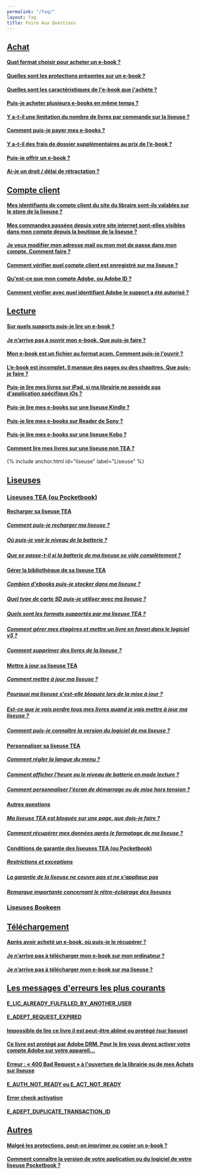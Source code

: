```yaml
---
permalink: "/faq/"
layout: faq
title: Foire Aux Questions
---
```


## [Achat](/faq-achat/)

#### [Quel format choisir pour acheter un e-book ?](/faq-achat/#format-ebook)

#### [Quelles sont les protections présentes sur un e-book ?](/faq-achat/#protections-ebook)

#### [Quelles sont les caractéristiques de l'e-book que j'achète ?](/faq-achat/#caracteristique-ebook)

#### [Puis-je acheter plusieurs e-books en même temps ?](/faq-achat/#plusieurs-ebooks)

#### [Y a-t-il une limitation du nombre de livres par commande sur la liseuse ?](/faq-achat/#limitation-nombre-ebook)

#### [Comment puis-je payer mes e-books ?](/faq-achat/#payer-ebook)

#### [Y a-t-il des frais de dossier supplémentaires au prix de l’e-book ?](/faq-achat/#frais-supplementaires)

#### [Puis-je offrir un e-book ?](/faq-achat/#offrir-ebook)

#### [Ai-je un droit / délai de rétractation ?](/faq-achat/#delai-retractation)

## [Compte client](/faq-comptes/)

#### [Mes identifiants de compte client du site du libraire sont-ils valables sur le store de la liseuse ?](/faq-comptes/#identifiants)

#### [Mes commandes passées depuis votre site internet sont-elles visibles dans mon compte depuis la boutique de la liseuse ?](/faq-comptes/#commandes-visible)

#### [Je veux modifier mon adresse mail ou mon mot de passe dans mon compte. Comment faire ?](/faq-comptes/#modifier-mail)

#### [Comment vérifier quel compte client est enregistré sur ma liseuse ?](/faq-comptes/#compte-liseuse)

#### [Qu'est-ce que mon compte Adobe, ou Adobe ID ?](/faq-comptes/#compte-adobe)

#### [Comment vérifier avec quel identifiant Adobe le support a été autorisé ?](/faq-comptes/#identifiant-adobe)

## [Lecture](/faq-lecture/)

#### [Sur quels supports puis-je lire un e-book ?](/faq-lecture/#support-ebook)

#### [Je n’arrive pas à ouvrir mon e-book. Que puis-je faire ?](/faq-lecture/#pas-ouvrir-ebook)

#### [Mon e-book est un fichier au format acsm. Comment puis-je l'ouvrir ?](/faq-lecture/#ouvrir-acsm)

#### [L’e-book est incomplet. Il manque des pages ou des chapitres. Que puis-je faire ?](/faq-lecture/#ebook-incomplet)

#### [Puis-je lire mes livres sur iPad, si ma librairie ne possède pas d'application spécifique iOs ?](/faq-lecture/#lire-ipad)

#### [Puis-je lire mes e-books sur une liseuse Kindle ?](/faq-lecture/#lire-kindle)

#### [Puis-je lire mes e-books sur Reader de Sony ?](/faq-lecture/#lire-sony)

#### [Puis-je lire mes e-books sur une liseuse Kobo ?](/faq-lecture/#lire-kobo)

#### [Comment lire mes livres sur une liseuse non TEA ?](/faq-lecture/#lire-autres)

{% include anchor.html id="liseuse" label="Liseuse" %}

## [Liseuses](/faq-liseuse/)

### [Liseuses TEA (ou Pocketbook)](/faq-liseuse/#Pocketbook)

#### [Recharger sa liseuse TEA](/faq-liseuse/#recharger-liseuse-generalites)

##### [Comment puis-je recharger ma liseuse ?](/faq-liseuse/#recharger-liseuse)

##### [Où puis-je voir le niveau de la batterie ?](/faq-liseuse/#niveau-batterie)

##### [Que se passe-t-il si la batterie de ma liseuse se vide complètement ?](/faq-liseuse/#batterie-vide)

#### [Gérer la bibliothèque de sa liseuse TEA](/faq-liseuse/#gestion-bibliotheque)

##### [Combien d'ebooks puis-je stocker dans ma liseuse ?](/faq-liseuse/#combien-livres-stocker)

##### [Quel type de carte SD puis-je utiliser avec ma liseuse ?](/faq-liseuse/#carteSD-liseuse)

##### [Quels sont les formats supportés par ma liseuse TEA ?](/faq-liseuse/#format-supporte)

##### [Comment gérer mes étagères et mettre un livre en favori dans le logiciel v5 ?](/faq-liseuse/#etageres-favoris)

##### [Comment supprimer des livres de la liseuse ?](/faq-liseuse/#supprimer-livres-liseuses)

#### [Mettre à jour sa liseuse TEA](/faq-liseuse/#maj-generalites)

##### [Comment mettre à jour ma liseuse ?](/faq-liseuse/#maj-liseuse)

##### [Pourquoi ma liseuse s'est-elle bloquée lors de la mise à jour ?](/faq-liseuse/#maj-liseuse-freeze)

##### [Est-ce que je vais perdre tous mes livres quand je vais mettre à jour ma liseuse ?](/faq-liseuse/#perdre-livres-maj)

##### [Comment puis-je connaître la version du logiciel de ma liseuse ?](/faq-liseuse/#version-logiciel-liseuse)

#### [Personnaliser sa liseuse TEA](/faq-liseuse/#personnaliser-liseuse)

##### [Comment régler la langue du menu ?](/faq-liseuse/#langue-menu)

##### [Comment afficher l'heure ou le niveau de batterie en mode lecture ?](/faq-liseuse/#affichage-mode-lecture)

##### [Comment personnaliser l'écran de démarrage ou de mise hors tension ?](/faq-liseuse/#ecran-hors-tension)

#### [Autres questions](/faq-liseuse/#autres-faq-liseuse)

##### [Ma liseuse TEA est bloquée sur une page, que dois-je faire ?](/faq-liseuse/#pocketbook-bloque)

##### [Comment récupérer mes données après le formatage de ma liseuse ?](/faq-liseuse/#formatage)

#### [Conditions de garantie des liseuses TEA (ou Pocketbook)](/faq-liseuse/#garantie)

##### [Restrictions et exceptions](/faq-liseuse/#restrictions-exceptions)

##### [La garantie de la liseuse ne couvre pas et ne s'applique pas](/faq-liseuse/#non-application)

##### [Remarque importante concernant le rétro-éclairage des liseuses](/faq-liseuse/#remarque-importante)

### [Liseuses Bookeen](/faq-liseuse/#bookeen)

## [Téléchargement](/faq-telechargement/)

#### [Après avoir acheté un e-book, où puis-je le récupérer ?](/faq-telechargement/#recuperer-ebook)

#### [Je n’arrive pas à télécharger mon e-book sur mon ordinateur ?](/faq-telechargement/#pas-telecharger-ebook)

#### [Je n’arrive pas à télécharger mon e-book sur ma liseuse ?](/faq-telechargement/#pas-telecharger-ebook-liseuse)

## [Les messages d'erreurs les plus courants](/faq-erreurs/)

#### [E\_LIC\_ALREADY\_FULFILLED\_BY\_ANOTHER\_USER](/faq-erreurs/#fulfilled-another)

#### [E\_ADEPT\_REQUEST\_EXPIRED](/faq-erreurs/#request-expired)

#### [Impossible de lire ce livre il est peut-être abîmé ou protégé (sur liseuse)](/faq-erreurs/#livre-abime-protege)

#### [Ce livre est protégé par Adobe DRM. Pour le lire vous devez activer votre compte Adobe sur votre appareil...](/faq-erreurs/#protege-adobe-DRM)

#### [Erreur : « 400 Bad Request » à l'ouverture de la librairie ou de mes Achats sur liseuse](/faq-erreurs/#400-bad-request)

#### [E\_AUTH\_NOT\_READY ou E\_ACT\_NOT\_READY](/faq-erreurs/#not-ready)

#### [Error check activation](/faq-erreurs/#error-check-activation)

#### [E\_ADEPT\_DUPLICATE\_TRANSACTION\_ID](/faq-erreurs/#duplicate-transaction)

## [Autres](/faq-autre/)

#### [Malgré les protections, peut-on imprimer ou copier un e-book ?](/faq-autre/#imprimer-copier-ebook)

#### [Comment connaître la version de votre application ou du logiciel de votre liseuse Pocketbook ?](/faq-autre/#version-logiciel)
